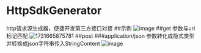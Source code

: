 # HttpSdkGenerator
http请求源生成器，便捷开发第三方接口对接
##示例
![image](https://github.com/user-attachments/assets/60a8ed79-e47a-4745-ae8e-09eab8444bd4)
##get
参数与uri标记匹配
![1731665875781](https://github.com/user-attachments/assets/9b639fab-0eef-4f03-b25f-e8fa935034a7)
##post
###application/json
参数转化成隐式类型并转换成json字符串传入StringContent
![image](https://github.com/user-attachments/assets/50f48a37-3461-4bf2-9e9a-06cee884dc9f)

